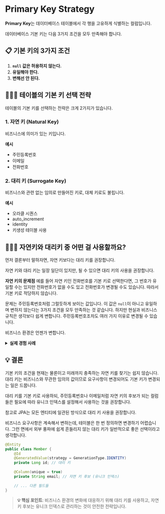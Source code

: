 # Primary Key Strategy

**Primary Key**는 데이터베이스 테이블에서 각 행을 고유하게 식별하는 컬럼입니다.

데이터베이스 기본 키는 다음 3가지 조건을 모두 만족해야 합니다.

## 📋 기본 키의 3가지 조건

1. **`null` 값은 허용하지 않는다.**
2. **유일해야 한다.**
3. **변해선 안 된다.**

## 🤷🏻‍♂️ 테이블의 기본 키 선택 전략

테이블의 기본 키를 선택하는 전략은 크게 2가지가 있습니다.

### 1. 자연 키 (Natural Key)
비즈니스에 의미가 있는 키입니다.

**예시**
- 주민등록번호
- 이메일
- 전화번호

### 2. 대리 키 (Surrogate Key)
비즈니스와 관련 없는 임의로 만들어진 키로, 대체 키로도 불립니다.

**예시**
- 오라클 시퀀스
- auto_increment
- identity
- 키생성 테이블 사용

## 🤷🏻‍♂️ 자연키와 대리키 중 어떤 걸 사용할까요?

먼저 결론부터 말하자면, 자연 키보다는 대리 키를 권장합니다.

자연 키와 대리 키는 일장 일단이 있지만, 될 수 있으면 대리 키의 사용을 권장합니다.

**자연 키의 문제점**
예를 들어 자연 키인 전화번호를 기본 키로 선택한다면, 그 번호가 유일할 수는 있지만 전화번호가 없을 수도 있고 전화번호가 변경될 수도 있습니다. 따라서 기본 키로 적당하지 않습니다.

문제는 주민등록번호처럼 그럴듯하게 보이는 값입니다. 이 값은 `null`이 아니고 유일하며 변하지 않는다는 3가지 조건을 모두 만족하는 것 같습니다. 하지만 현실과 비즈니스 규칙은 생각보다 쉽게 변합니다. 주민등록번호조차도 여러 가지 이유로 변경될 수 있습니다.

비즈니스 환경은 언젠가 변합니다.

<details>
<summary><strong>실제 경험 사례</strong></summary>

레거시 시스템을 유지보수할 일이 있었는데, 분석해보니 회원 테이블에 주민등록번호가 기본 키로 잡혀 있었습니다. 회원과 관련된 수많은 테이블에서 조인을 위해 주민등록번호를 외래 키로 가지고 있었고, 심지어 자식 테이블의 자식 테이블까지 주민등록번호가 내려가 있었습니다.

문제는 정부 정책이 변경되면서 법적으로 주민등록번호를 저장할 수 없게 되면서 발생했습니다. 결국 데이터베이스 테이블은 물론이고 수많은 애플리케이션 로직을 수정했습니다.

만약 데이터베이스를 처음 설계할 때부터 자연 키인 주민등록번호 대신에 비즈니스와 관련 없는 대리 키를 사용했다면, 수정할 부분이 많지는 않았을 것입니다.

</details>

## 💡 결론

기본 키의 조건을 현재는 물론이고 미래까지 충족하는 자연 키를 찾기는 쉽지 않습니다. 대리 키는 비즈니스와 무관한 임의의 값이므로 요구사항이 변경되어도 기본 키가 변경되는 일은 드뭅니다.

대리 키를 기본 키로 사용하되, 주민등록번호나 이메일처럼 자연 키의 후보가 되는 컬럼들은 필요에 따라 유니크 인덱스를 설정해서 사용하는 것을 권장합니다.

참고로 JPA는 모든 엔티티에 일관된 방식으로 대리 키 사용을 권장합니다.

비즈니스 요구사항은 계속해서 변하는데, 테이블은 한 번 정의하면 변경하기 어렵습니다. 그런 면에서 외부 풍파에 쉽게 흔들리지 않는 대리 키가 일반적으로 좋은 선택이라고 생각합니다.

```java
@Entity
public class Member {
    @Id
    @GeneratedValue(strategy = GenerationType.IDENTITY)
    private Long id; // 대리 키
    
    @Column(unique = true)
    private String email; // 자연 키 후보 (유니크 인덱스)
    
    // ... 다른 필드들
}
```

> **💡 핵심 포인트**: 비즈니스 환경의 변화에 대응하기 위해 대리 키를 사용하고, 자연 키 후보는 유니크 인덱스로 관리하는 것이 안전한 전략입니다. 